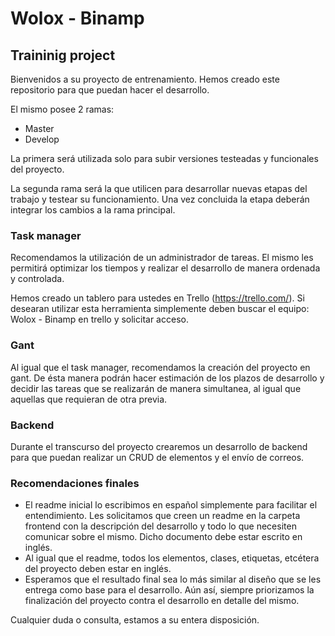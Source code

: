 # Wolox - Binamp
## Traininig project

Bienvenidos a su proyecto de entrenamiento. Hemos creado este repositorio para que puedan hacer el desarrollo.

El mismo posee 2 ramas:
- Master
- Develop

La primera será utilizada solo para subir versiones testeadas y funcionales del proyecto.

La segunda rama será la que utilicen para desarrollar nuevas etapas del trabajo y testear su funcionamiento. Una vez concluida la etapa deberán integrar los cambios a la rama principal.

### Task manager

Recomendamos la utilización de un administrador de tareas. El mismo les permitirá optimizar los tiempos y realizar el desarrollo de manera ordenada y controlada.

Hemos creado un tablero para ustedes en Trello (https://trello.com/). Si desearan utilizar esta herramienta simplemente deben buscar el equipo: Wolox - Binamp en trello y solicitar acceso.

### Gant

Al igual que el task manager, recomendamos la creación del proyecto en gant. De ésta manera podrán hacer estimación de los plazos de desarrollo y decidir las tareas que se realizarán de manera simultanea, al igual que aquellas que requieran de otra previa.

### Backend

Durante el transcurso del proyecto crearemos un desarrollo de backend para que puedan realizar un CRUD de elementos y el envío de correos.

### Recomendaciones finales

- El readme inicial lo escribimos en español simplemente para facilitar el entendimiento. Les solicitamos que creen un readme en la carpeta frontend con la descripción del desarrollo y todo lo que necesiten comunicar sobre el mismo. Dicho documento debe estar escrito en inglés.
- Al igual que el readme, todos los elementos, clases, etiquetas, etcétera del proyecto deben estar en inglés.
- Esperamos que el resultado final sea lo más similar al diseño que se les entrega como base para el desarrollo. Aún así, siempre priorizamos la finalización del proyecto contra el desarrollo en detalle del mismo.

Cualquier duda o consulta, estamos a su entera disposición.